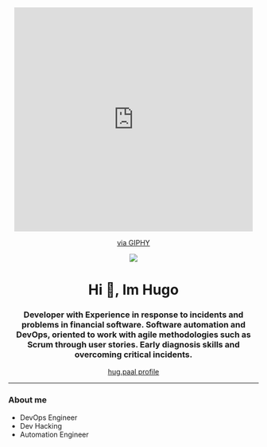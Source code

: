 <div id="heade" align="center">
    <iframe src="https://giphy.com/embed/qY4W6q4Dj2zpC" width="480" height="450" frameBorder="0" class="giphy-embed" allowFullScreen></iframe><p><a href="https://giphy.com/gifs/haydiroket-art-animated-qY4W6q4Dj2zpC">via GIPHY</a></p>
    <img src="https://media.giphy.com/media/qY4W6q4Dj2zpC/giphy.gif">
    <h1 align="center">Hi 👋, Im Hugo</h1>
    <h3 align="center">Developer with Experience in response to incidents and problems in financial software. Software automation and DevOps, oriented to work with agile methodologies such as Scrum through user stories. Early diagnosis skills and overcoming critical incidents.</h3>
    <a href = “instagram://user?hug.paal=hug.paal>hug.paal profile</a>
</div>

---


### About me
- DevOps Engineer
- Dev Hacking
- Automation Engineer
